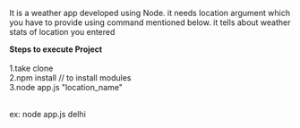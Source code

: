 
It is a weather app developed using Node. it needs location argument which you have to provide using command mentioned below. it tells about weather stats of location you entered


<b>Steps to execute Project</b><br>
<br>1.take clone
<br>2.npm install                                                           // to install modules
<br>3.node app.js "location_name"                 

<br>ex: node app.js delhi 
